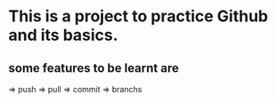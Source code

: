 # This is a project to practice Github and its basics.
## some features to be learnt are
=> push
=> pull
=> commit
=> branchs 